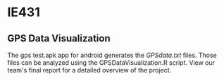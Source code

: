 # IE431
## GPS Data Visualization

The gps test.apk app for android generates the *GPSdata.txt* files. Those files can be analyzed using the GPSDataVisualization.R script. View our team's final report for a detailed overview of the project. 
